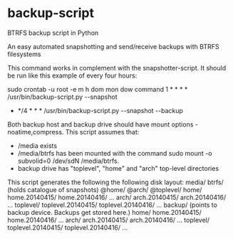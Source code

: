 backup-script
=============

BTRFS backup script in Python

An easy automated snapshotting and send/receive backups with BTRFS filesystems

This command works in complement with the snapshotter-script. It should be run like this example of every four hours:

  sudo crontab -u root -e
  m h  dom mon dow   command
  1 * * * * /usr/bin/backup-script.py --snapshot
  * */4 * * * /usr/bin/backup-script.py --snapshot  --backup

Both backup host and backup drive should have mount options -noatime,compress.
This script assumes that:

  - /media exists
  - /media/btrfs has been mounted with the command
    sudo mount -o subvolid=0 /dev/sdN /media/btrfs.
  - backup drive has "toplevel", "home" and "arch" top-level directories
 
This script generates the following the following disk layout:
   media/
      btrfs/ (holds catalogue of snapshots)
         @home/
         @arch/
         @toplevel/
         home/
           home.20140415/
           home.20140416/
           ...
         arch/
           arch.20140415/
           arch.20140416/
           ...
         toplevel/
           toplevel.20140415/
           toplevel.20140416/
           ...
      backup/ (points to backup device.  Backups get stored here.)
         home/
           home.20140415/
           home.20140416/
           ...
         arch/
           arch.20140415/
           arch.20140416/
           ...
         toplevel/
           toplevel.20140415/
           toplevel.20140416/
           ...
